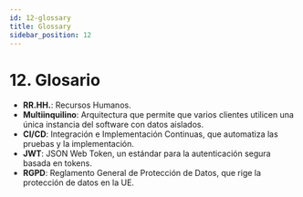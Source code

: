 ```yaml
---
id: 12-glossary
title: Glossary
sidebar_position: 12
---
```


# 12. Glosario

- **RR.HH.**: Recursos Humanos.
- **Multiinquilino**: Arquitectura que permite que varios clientes utilicen una única instancia del software con datos aislados.
- **CI/CD**: Integración e Implementación Continuas, que automatiza las pruebas y la implementación.
- **JWT**: JSON Web Token, un estándar para la autenticación segura basada en tokens.
- **RGPD**: Reglamento General de Protección de Datos, que rige la protección de datos en la UE.